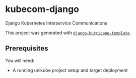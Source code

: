 # kubecom-django

Django Kubernetes Interservice Communications

This project was generated with [`django-hurricane-template`](https://github.com/Blueshoe/django-hurricane-template). 

## Prerequisites

You will need:

- A running unikube project setup and target deployment
